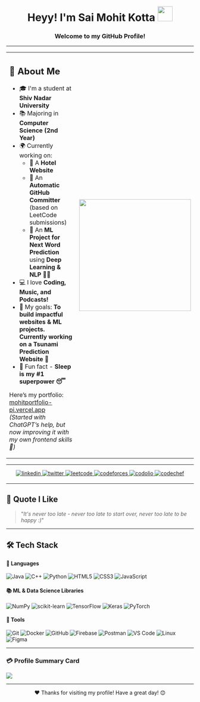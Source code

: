 <h1 align="center">Heyy! I'm Sai Mohit Kotta <img src="https://raw.githubusercontent.com/nixin72/nixin72/master/wave.gif" width="40px" /></h1>
<h3 align="center">Welcome to my GitHub Profile!</h3>

---

<table>
<tr>
<td>

## 👤 About Me

- 🎓 I'm a student at **Shiv Nadar University**
- 📚 Majoring in **Computer Science (2nd Year)**
- 🌍 Currently working on:  
  - 🔹 A **Hotel Website**  
  - 🔹 An **Automatic GitHub Committer** (based on LeetCode submissions)  
  - 🔹 An **ML Project for Next Word Prediction** using **Deep Learning & NLP** 🧠✨
- 💻 I love **Coding, Music, and Podcasts!**
- 🎯 My goals: **To build impactful websites & ML projects. Currently working on a Tsunami Prediction Website 🌊**
- 🧠 Fun fact - **Sleep is my #1 superpower 😴**

Here’s my portfolio: [mohitportfolio-pi.vercel.app](https://mohitportfolio-pi.vercel.app/)  
*(Started with ChatGPT’s help, but now improving it with my own frontend skills 🚀)*

</td>
<td>

<img src="https://i.pinimg.com/originals/df/1a/ff/df1aff8395678d11b99b575f0e3b19d5.gif" width="300"/>

</td>
</tr>
</table>

---

<div align="center">

<a href="https://www.linkedin.com/in/sai-mohit-kotta/" target="_blank">
<img src="https://img.shields.io/badge/linkedin-%2300acee.svg?color=405DE6&style=for-the-badge&logo=linkedin&logoColor=white" alt="linkedin" style="margin-bottom: 5px;" />
</a>

<a href="https://x.com/MohitLearning" target="_blank">
<img src="https://img.shields.io/badge/twitter-%2300acee.svg?color=1DA1F2&style=for-the-badge&logo=twitter&logoColor=white" alt="twitter" style="margin-bottom: 5px;" />
</a>

<a href="https://leetcode.com/u/Mohitlikestocode/" target="_blank">
<img src="https://img.shields.io/badge/LeetCode-%23333333.svg?style=for-the-badge&logo=LeetCode&logoColor=white" alt="leetcode" style="margin-bottom: 5px;" />
</a>

<a href="https://codeforces.com/profile/Mohitlikestocode" target="_blank">
<img src="https://img.shields.io/badge/Codeforces-%231F8ACB.svg?style=for-the-badge&logo=codeforces&logoColor=white" alt="codeforces" style="margin-bottom: 5px;" />
</a>

<a href="https://codolio.com/profile/Mohitlikestocode" target="_blank">
<img src="https://img.shields.io/badge/Codolio-%23FF6D00.svg?style=for-the-badge&logo=Codio&logoColor=white" alt="codolio" style="margin-bottom: 5px;" />
</a>

<a href="https://www.codechef.com/users/mohitlearns" target="_blank">
  <img src="https://img.shields.io/badge/CodeChef-%235B4638?style=for-the-badge&logo=codechef&logoColor=white" alt="codechef" style="margin-bottom: 5px;" />
</a>


</div>

---

## 📜 Quote I Like

> "_It's never too late - never too late to start over, never too late to be happy :)_"

---

## 🛠 Tech Stack

#### 🔧 Languages

![Java](https://img.shields.io/badge/java-%23ED8B00.svg?style=for-the-badge&logo=openjdk&logoColor=white)
![C++](https://img.shields.io/badge/c++-%2300599C.svg?style=for-the-badge&logo=c%2B%2B&logoColor=white)
![Python](https://img.shields.io/badge/Python-%2314354C.svg?style=for-the-badge&logo=python&logoColor=white)
![HTML5](https://img.shields.io/badge/html5-%23E34F26.svg?style=for-the-badge&logo=html5&logoColor=white)
![CSS3](https://img.shields.io/badge/css3-%231572B6.svg?style=for-the-badge&logo=css3&logoColor=white)
![JavaScript](https://img.shields.io/badge/JavaScript-%23323330.svg?style=for-the-badge&logo=javascript&logoColor=F7DF1E)

#### 📚 ML & Data Science Libraries

![NumPy](https://img.shields.io/badge/numpy-%23013243.svg?style=for-the-badge&logo=numpy&logoColor=white) 
![scikit-learn](https://img.shields.io/badge/scikit--learn-%23F7931E.svg?style=for-the-badge&logo=scikit-learn&logoColor=white) 
![TensorFlow](https://img.shields.io/badge/TensorFlow-%23FF6F00.svg?style=for-the-badge&logo=TensorFlow&logoColor=white) 
![Keras](https://img.shields.io/badge/Keras-%23D00000.svg?style=for-the-badge&logo=Keras&logoColor=white) 
![PyTorch](https://img.shields.io/badge/PyTorch-%23EE4C2C.svg?style=for-the-badge&logo=PyTorch&logoColor=white)

#### 🧰 Tools

![Git](https://img.shields.io/badge/git-%23F05033.svg?style=for-the-badge&logo=git&logoColor=white)
![Docker](https://img.shields.io/badge/Docker-%230db7ed.svg?style=for-the-badge&logo=docker&logoColor=white)
![GitHub](https://img.shields.io/badge/github-%23121011.svg?style=for-the-badge&logo=github&logoColor=white)
![Firebase](https://img.shields.io/badge/Firebase-%23FFCA28.svg?style=for-the-badge&logo=firebase&logoColor=black)
![Postman](https://img.shields.io/badge/Postman-%23FF6C37.svg?style=for-the-badge&logo=postman&logoColor=white)
![VS Code](https://img.shields.io/badge/Visual%20Studio%20Code-0078d7.svg?style=for-the-badge&logo=visual-studio-code&logoColor=white)
![Linux](https://img.shields.io/badge/Linux-FCC624?style=for-the-badge&logo=linux&logoColor=black)
![Figma](https://img.shields.io/badge/Figma-%23F24E1E.svg?style=for-the-badge&logo=figma&logoColor=white)

---

### 💳 Profile Summary Card

![](https://github-profile-summary-cards.vercel.app/api/cards/profile-details?username=Mohitlikestocode&theme=github_dark)

---

<div align="center">
  ❤️ Thanks for visiting my profile! Have a great day! 😊
</div>
